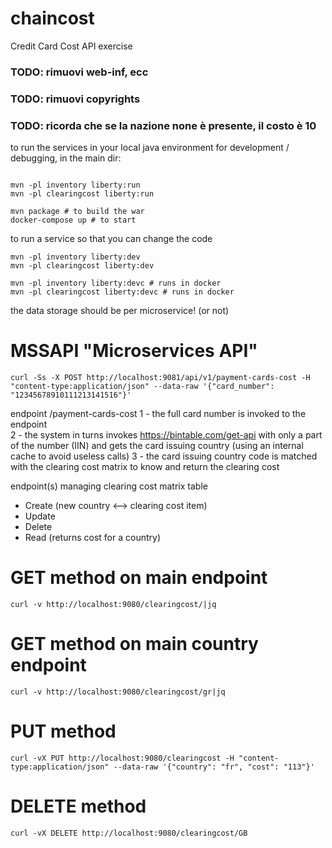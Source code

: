# chaincost
Credit Card Cost API exercise 

### TODO: rimuovi web-inf, ecc
### TODO: rimuovi copyrights
### TODO: ricorda che se la nazione none è presente, il costo è 10

to run the services in your local java environment for development / debugging, in the main dir:
```

mvn -pl inventory liberty:run
mvn -pl clearingcost liberty:run

mvn package # to build the war
docker-compose up # to start
```

to run a service so that you can change the code

```
mvn -pl inventory liberty:dev
mvn -pl clearingcost liberty:dev

mvn -pl inventory liberty:devc # runs in docker
mvn -pl clearingcost liberty:devc # runs in docker

```
the data storage should be per microservice!
(or not)

# MSSAPI "Microservices API"

```
curl -Ss -X POST http://localhost:9081/api/v1/payment-cards-cost -H "content-type:application/json" --data-raw '{"card_number": "12345678910111213141516"}'
```


endpoint /payment-cards-cost 
1 - the full card number is invoked to the endpoint  
2 - the system in turns invokes https://bintable.com/get-api with only a part of the number (IIN) and gets the card issuing country (using an internal cache to avoid useless calls) 
3 - the card issuing country code is matched with the clearing cost matrix to know and return the clearing cost 

endpoint(s) managing clearing cost matrix table
- Create (new country <--> clearing cost item)
- Update 
- Delete
- Read (returns cost for a country)

# GET method on main endpoint
```
curl -v http://localhost:9080/clearingcost/|jq
```

# GET method on main country endpoint
```
curl -v http://localhost:9080/clearingcost/gr|jq
```

# PUT method
```
curl -vX PUT http://localhost:9080/clearingcost -H "content-type:application/json" --data-raw '{"country": "fr", "cost": "113"}'
```

# DELETE method
```
curl -vX DELETE http://localhost:9080/clearingcost/GB
```
